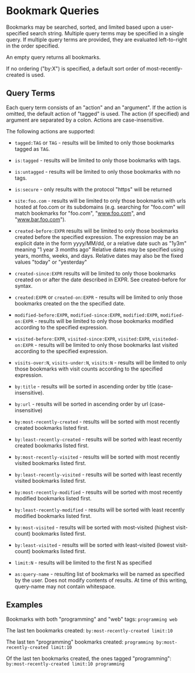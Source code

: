 Bookmark Queries
================

Bookmarks may be searched, sorted, and limited based upon a user-specified
search string.  Multiple query terms may be specified in a single query.
If multiple query terms are provided, they are evaluated left-to-right
in the order specified.

An empty query returns all bookmarks.

If no ordering ("by:X") is specified, a default sort order of
most-recently-created is used.

Query Terms
-----------
Each query term consists of an "action" and an "argument".  If the action
is omitted, the default action of "tagged" is used.  The action (if 
specified) and argument are separated by a colon.  Actions are 
case-insensitive.

The following actions are supported:

  * `tagged:TAG` or `TAG` - results will be limited to only those
     bookmarks tagged as `TAG`.
  
  * `is:tagged` - results will be limited to only those bookmarks with
    tags.
  
  * `is:untagged` - results will be limited to only those bookmarks with
     no tags.
     
  * `is:secure` - only results with the protocol "https" will be returned
     
  * `site:foo.com` - results will be limited to only those bookmarks with
    urls hosted at foo.com or its subdomains (e.g. searching for "foo.com"
    will match bookmarks for "foo.com", "www.foo.com", and "www.bar.foo.com").
    
  * `created-before:EXPR` results will be limited to only those bookmarks
    created before the specified expression.  The expression may be 
    an explicit date in the form yyyy/MM/dd, or a relative date such as
    "1y3m" meaning "1 year 3 months ago"  Relative dates may be specified
    using years, months, weeks, and days.  Relative dates may also be
    the fixed values "today" or "yesterday"
    
  * `created-since:EXPR` results will be limited to only those bookmarks
    created on or after the date described in EXPR.  See created-before
    for syntax.
    
  * `created:EXPR` or `created-on:EXPR` - results will be limited to
    only those bookmarks created on the the specified date.
    
  * `modified-before:EXPR`, `modified-since:EXPR`, `modified:EXPR`, `modified-on:EXPR` -
    results will be limited to only those bookmarks modified according
    to the specified expression.
    
  * `visited-before:EXPR`, `visited-since:EXPR`, `visited:EXPR`, `visiteded-on:EXPR` -
    results will be limited to only those bookmarks last visited according
    to the specified expression.
       
  * `visits-over:N`, `visits-under:N`, `visits:N` - results will be limited
    to only those bookmarks with visit counts according to the specified expression.
    
  * `by:title` - results will be sorted in ascending order by title
    (case-insensitive).
    
  * `by:url` - results will be sorted in ascending order by url (case-
    insensitive)
    
  * `by:most-recently-created` - results will be sorted with most recently
    created bookmarks listed first.
    
  * `by:least-recently-created` - results will be sorted with least recently
    created bookmarks listed first.
    
  * `by:most-recently-visited` - results will be sorted with most recently
    visited bookmarks listed first.
    
  * `by:least-recently-visited` - results will be sorted with least recently
    visited bookmarks listed first.

  * `by:most-recently-modified` - results will be sorted with most recently
    modified bookmarks listed first.
    
  * `by:least-recently-modified` - results will be sorted with least recently
    modified bookmarks listed first.
    
  * `by:most-visited` - results will be sorted with most-visited (highest
    visit-count) bookmarks listed first.
    
  * `by:least-visited` - results will be sorted with least-visited (lowest
    visit-count) bookmarks listed first.
        
  * `limit:N` - results will be limited to the first N as specified
  
  * `as:query-name` - resulting list of bookmarks will be named as
    specified by the user.  Does not modify contents of results.  At
    time of this writing, query-name may not contain whitespace.
    
    
Examples
--------

Bookmarks with both "programming" and "web" tags:  `programming web`

The last ten bookmarks created: `by:most-recently-created limit:10`

The last ten "programming" bookmarks created: `programming by:most-recently-created limit:10`

Of the last ten bookmarks created, the ones tagged "programming": `by:most-recently-created limit:10 programming`
    
